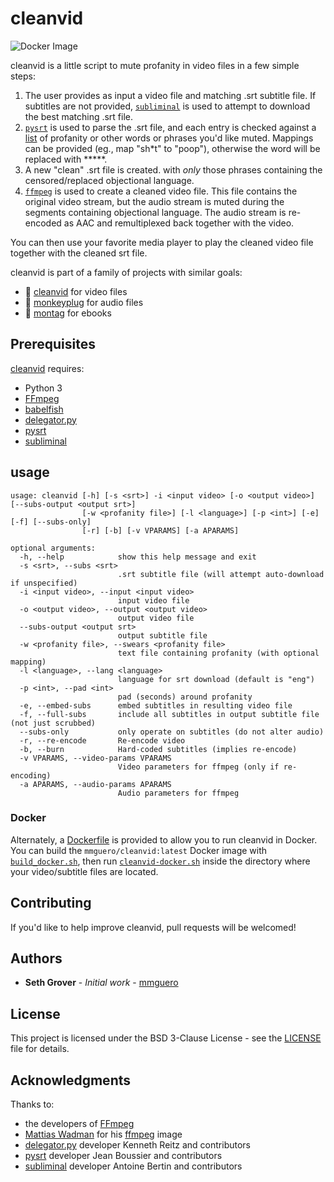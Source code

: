 # cleanvid

![Docker Image](https://github.com/mmguero/cleanvid/workflows/cleanvid-build-push-ghcr/badge.svg)

cleanvid is a little script to mute profanity in video files in a few simple steps:

1. The user provides as input a video file and matching .srt subtitle file. If subtitles are not provided, [`subliminal`](https://github.com/Diaoul/subliminal) is used to attempt to download the best matching .srt file.
2. [`pysrt`](https://github.com/byroot/pysrt) is used to parse the .srt file, and each entry is checked against a [list](swears.txt) of profanity or other words or phrases you'd like muted. Mappings can be provided (eg., map "sh*t" to "poop"), otherwise the word will be replaced with *****.
3. A new "clean" .srt file is created. with *only* those phrases containing the censored/replaced objectional language.
4. [`ffmpeg`](https://www.ffmpeg.org/) is used to create a cleaned video file. This file contains the original video stream, but the audio stream is muted during the segments containing objectional language. The audio stream is re-encoded as AAC and remultiplexed back together with the video.

You can then use your favorite media player to play the cleaned video file together with the cleaned srt file.

cleanvid is part of a family of projects with similar goals:

* 📼 [cleanvid](https://github.com/mmguero/cleanvid) for video files
* 🎤 [monkeyplug](https://github.com/mmguero/monkeyplug) for audio files
* 📕 [montag](https://github.com/mmguero/montag) for ebooks

## Prerequisites

[cleanvid](cleanvid.py) requires:

* Python 3
* [FFmpeg](https://www.ffmpeg.org)
* [babelfish](https://github.com/Diaoul/babelfish)
* [delegator.py](https://github.com/kennethreitz/delegator.py)
* [pysrt](https://github.com/byroot/pysrt)
* [subliminal](https://github.com/Diaoul/subliminal)

## usage

```
usage: cleanvid [-h] [-s <srt>] -i <input video> [-o <output video>] [--subs-output <output srt>]
                [-w <profanity file>] [-l <language>] [-p <int>] [-e] [-f] [--subs-only]
                [-r] [-b] [-v VPARAMS] [-a APARAMS]

optional arguments:
  -h, --help            show this help message and exit
  -s <srt>, --subs <srt>
                        .srt subtitle file (will attempt auto-download if unspecified)
  -i <input video>, --input <input video>
                        input video file
  -o <output video>, --output <output video>
                        output video file
  --subs-output <output srt>
                        output subtitle file
  -w <profanity file>, --swears <profanity file>
                        text file containing profanity (with optional mapping)
  -l <language>, --lang <language>
                        language for srt download (default is "eng")
  -p <int>, --pad <int>
                        pad (seconds) around profanity
  -e, --embed-subs      embed subtitles in resulting video file
  -f, --full-subs       include all subtitles in output subtitle file (not just scrubbed)
  --subs-only           only operate on subtitles (do not alter audio)
  -r, --re-encode       Re-encode video
  -b, --burn            Hard-coded subtitles (implies re-encode)
  -v VPARAMS, --video-params VPARAMS
                        Video parameters for ffmpeg (only if re-encoding)
  -a APARAMS, --audio-params APARAMS
                        Audio parameters for ffmpeg
```

### Docker

Alternately, a [Dockerfile](Dockerfile) is provided to allow you to run cleanvid in Docker. You can build the `mmguero/cleanvid:latest` Docker image with [`build_docker.sh`](./docker/build_docker.sh), then run [`cleanvid-docker.sh`](./docker/cleanvid-docker.sh) inside the directory where your video/subtitle files are located.

## Contributing

If you'd like to help improve cleanvid, pull requests will be welcomed!

## Authors

* **Seth Grover** - *Initial work* - [mmguero](https://github.com/mmguero)

## License

This project is licensed under the BSD 3-Clause License - see the [LICENSE](LICENSE) file for details.

## Acknowledgments

Thanks to:

* the developers of [FFmpeg](https://www.ffmpeg.org/about.html)
* [Mattias Wadman](https://github.com/wader) for his [ffmpeg](https://github.com/wader/static-ffmpeg) image
* [delegator.py](https://github.com/kennethreitz/delegator.py) developer Kenneth Reitz and contributors
* [pysrt](https://github.com/byroot/pysrt) developer Jean Boussier and contributors
* [subliminal](https://github.com/Diaoul/subliminal) developer Antoine Bertin and contributors